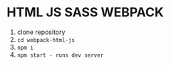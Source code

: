 # HTML JS SASS WEBPACK

1. clone repository
2. `cd webpack-html-js`
3. `npm i`
4. `npm start - runs dev server`